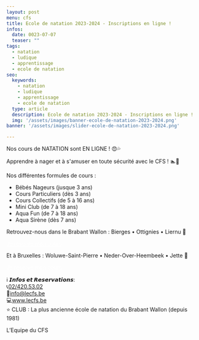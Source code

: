 ```yaml
---
layout: post
menu: cfs
title: Ecole de natation 2023-2024 - Inscriptions en ligne !
infos:
  date: 0023-07-07
  teaser: ""
tags:
  - natation
  - ludique
  - apprentissage
  - ecole de natation
seo:
  keywords:
    - natation
    - ludique
    - apprentissage
    - ecole de natation
  type: article
  description: Ecole de natation 2023-2024 - Inscriptions en ligne !
  img: '/assets/images/banner-ecole-de-natation-2023-2024.png'
banner: '/assets/images/slider-ecole-de-natation-2023-2024.png'

---
```

Nos cours de NATATION sont EN LIGNE ! 😍💦

Apprendre à nager et à s'amuser en toute sécurité avec le CFS ! 🏊🤽

Nos différentes formules de cours :
- Bébés Nageurs (jusque 3 ans)
- Cours Particuliers (dès 3 ans)
- Cours Collectifs (de 5 à 16 ans)
- Mini Club (de 7 à 18 ans)
- Aqua Fun (de 7 à 18 ans)
- Aqua Sirène (dès 7 ans)


Retrouvez-nous dans le Brabant Wallon :
Bierges • Ottignies • Liernu 🌟

<div class="d-flex justify-content-center mb-3"><a href="https://www12.iclub.be/myiclub3_CFS_register.asp?ClubID=559&LG=FR&Categorie=5&Province=Brabant" class="btn btn-info-filled" style="color: #fff !important;">Je réserve mon cours</a></div>

Et à Bruxelles :
Woluwe-Saint-Pierre • Neder-Over-Heembeek • Jette 🌟
 
<div class="d-flex justify-content-center mb-3"><a href="https://www12.iclub.be/myiclub3_CFS_register.asp?ClubID=559&LG=FR&Categorie=5&Province=Bruxelles" class="btn btn-info-filled" style="color: #fff !important;">Je réserve mon cours</a></div>

ℹ️ <b><i>𝙄𝙣𝙛𝙤𝙨 𝙚𝙩 𝙍𝙚𝙨𝙚𝙧𝙫𝙖𝙩𝙞𝙤𝙣𝙨</i></b>:<br>
📞<a href="tel:+32024205302">02/420.53.02</a><br>
📧<a href="mailto:info@lecfs.be">info@lecfs.be</a><br>
💻<a href="https://www.lecfs.be">www.lecfs.be</a><br>
⭐️ CLUB : La plus ancienne école de natation du Brabant Wallon (depuis 1981)<br>

L’Equipe du CFS